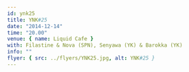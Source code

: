 ```yaml
---
id: ynk25
title: YNK#25
date: "2014-12-14"
time: "20.00"
venue: { name: Liquid Cafe }
with: Filastine & Nova (SPN), Senyawa (YK) & Barokka (YK)
info: ""
flyer: { src: ../flyers/YNK25.jpg, alt: YNK#25 }
---
```

